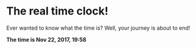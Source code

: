 # The real time clock!

Ever wanted to know what the time is? Well, your journey is about to end!

**The time is Nov 22, 2017, 19:58**